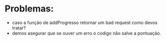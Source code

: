 # Problemas:

* caso a função de addProgresso retornar um bad request como devos tratar?
* demos asegurar que se ouver um erro o codigo não salve a pontuação.
